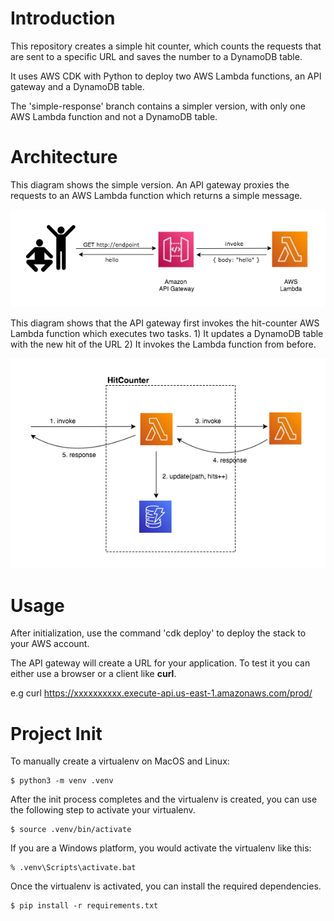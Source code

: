 # Introduction
This repository creates a simple hit counter, which counts the requests that are sent to a specific URL and saves the number to a DynamoDB table.

It uses AWS CDK with Python to deploy two AWS Lambda functions, an API gateway and a DynamoDB table.

The 'simple-response' branch contains a simpler version, with only one AWS Lambda function and not a DynamoDB table.

# Architecture
This diagram shows the simple version. An API gateway proxies the requests to an AWS Lambda function which returns a simple message.

![Alt text](./hello-arch.png?raw=true "Title")

This diagram shows that the API gateway first invokes the hit-counter AWS Lambda function which executes two tasks. 1) It updates a DynamoDB table with the new hit of the URL 2) It invokes the Lambda function from before.

![Alt text](./hit-counter.png?raw=true "Title")

# Usage
After initialization, use the command 'cdk deploy' to deploy the stack to your AWS account.

The API gateway will create a URL for your application. To test it you can either use a browser or a client like **curl**.

e.g curl https://xxxxxxxxxx.execute-api.us-east-1.amazonaws.com/prod/

# Project Init

To manually create a virtualenv on MacOS and Linux:

```
$ python3 -m venv .venv
```

After the init process completes and the virtualenv is created, you can use the following
step to activate your virtualenv.

```
$ source .venv/bin/activate
```

If you are a Windows platform, you would activate the virtualenv like this:

```
% .venv\Scripts\activate.bat
```

Once the virtualenv is activated, you can install the required dependencies.

```
$ pip install -r requirements.txt
```
